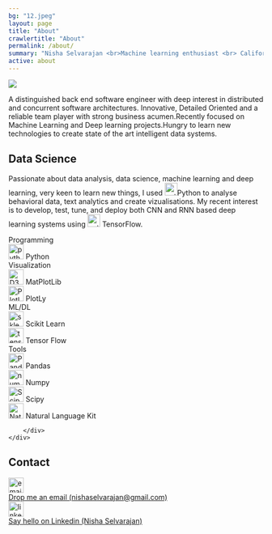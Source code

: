 ```yaml
---
bg: "12.jpeg"
layout: page
title: "About"
crawlertitle: "About"
permalink: /about/
summary: "Nisha Selvarajan <br>Machine learning enthusiast <br> California, US"
active: about
---
```

<div class="intro">


<div class="container1">
    <img class="container1__image" src="../../assets/images/09.png">
    <div class="container1__text">
        <p>A distinguished back end software engineer with deep interest in  distributed and concurrent software architectures.
            Innovative, Detailed Oriented and a reliable team player  with strong business acumen.Recently focused on Machine Learning
            and Deep learning projects.Hungry to learn new technologies to create state of the art intelligent data systems.</p>
    </div>
</div>

</div>



<h2 class='about-h2'>Data Science</h2>

Passionate about data analysis, data science, machine learning and deep learning, very keen to learn new things,
I used <img class="inline-icon" src="../../assets/images/icons/python.png" width="25" alt="python icon" title="Python"><span class='salient'>Python</span>
to analyse behavioral data, text analytics and create vizualisations. My recent interest is to
develop, test, tune, and deploy both CNN and RNN based deep learning systems using <img class="inline-icon" src="../../assets/images/icons/tf.png" width="25" alt="python icon" title="Python">
<span class='salient'>TensorFlow</span>.


<div class='card-section'>
    <div class='skills'>
        <div class='skills-col'>
            <div class="skills-cat">Programming</div>
            <div class="skills-item">
                <img src="../../assets/images/icons/python.png" width="30" alt="python icon" title="Python">
                Python
            </div>
        </div>
        <div class='skills-col'>
            <div class="skills-cat">Visualization</div>
            <div class="skills-item">
                <img src="../../assets/images/icons/matplotlib.png" width="30" alt="D3 icon" title="D3">
                MatPlotLib
            </div>
            <div class="skills-item">
                <img src="../../assets/images/icons/plotly.png" width="30" alt="PlotLy icon" title="PlotLy">
                PlotLy
            </div>
        </div>
        <div class='skills-col'>
            <div class="skills-cat">ML/DL</div>
            <div class="skills-item">
                <img src="../../assets/images/icons/sklearn.png" width="30" alt="sklearn icon" title="Scikit Learn">
                Scikit Learn
            </div>
            <div class="skills-item">
                <img src="../../assets/images/icons/tf.png" width="30" alt="tensorflow icon" title="Tensor Flow">
                Tensor Flow
            </div>
        </div>
        <div class='skills-col'>
            <div class="skills-cat">Tools</div>
            <div class="skills-item">
                <img src="../../assets/images/icons/pandas.png" width="30" alt="Pandas icon" title="Pandas">
                Pandas
            </div>
            <div class="skills-item">
                <img src="../../assets/images/icons/np.png" width="30" alt="numpy icon" title="Numpy">
                Numpy
            </div>
            <div class="skills-item">
                <img src="../../assets/images/icons/scipy.png" width="30" alt="Scipy icon" title="Scipy">
                Scipy
            </div>
              <div class="skills-item">
                  <img src="../../assets/images/icons/python_nltk.png" width="30" alt="Natural Language Toolkit icon" title="Natural Language Toolkit">
                  Natural Language Kit
              </div>

        </div>
    </div>
</div>

<h2 class='about-h2'>Contact</h2>

<div class='connect'>
    <div>
        <img src="../../assets/images/flat_web_icon_set/color/Email.png" width="30" alt="email icon" title="Email">
    </div>
    <a href="mailto:nishaselvarajan@gmail.com">
        <div class='connect-text'>
            Drop me an email (nishaselvarajan@gmail.com)
        </div>
    </a>
</div>

<div class='connect'>
    <div>
        <img src="../../assets/images/flat_web_icon_set/color/LinkedIn.png" width="30" alt="linkedin icon" title="Linkedin">
    </div>
    <a href="https://www.linkedin.com/in/nishaselvarajan/">
        <div class='connect-text'>
            Say hello on Linkedin (Nisha Selvarajan)
        </div>
    </a>
</div>

